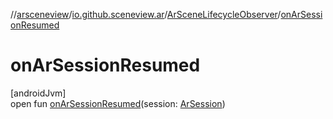 //[arsceneview](../../../index.md)/[io.github.sceneview.ar](../index.md)/[ArSceneLifecycleObserver](index.md)/[onArSessionResumed](on-ar-session-resumed.md)

# onArSessionResumed

[androidJvm]\
open fun [onArSessionResumed](on-ar-session-resumed.md)(session: [ArSession](../../io.github.sceneview.ar.arcore/-ar-session/index.md))
